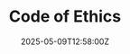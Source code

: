 ---
title: Code of Ethics
linkTitle: Code of Ethics
date: '2025-05-09T12:58:00Z'
weight: 1
description: The Code of Ethics outlines fundamental values, ethical conduct expectations,
  obligations, and consequences for non-compliance, emphasizing the importance of
  integrity, honesty, and respect for human rights, labor standards, environmental
  responsibility, and anti-corruption measures.
draft: false
ref: code-of-ethics
---
